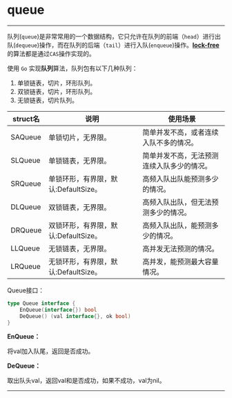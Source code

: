 # queue

-----

队列(`queue`)是非常常用的一个数据结构，它只允许在队列的前端（`head`）进行出队(`dequeue`)操作，而在队列的后端（`tail`）进行入队(`enqueue`)操作。[**lock-free**][1]的算法都是通过`CAS`操作实现的。

使用 `Go` 实现**队列**算法，队列包有以下几种队列：

1. 单锁链表，切片，环形队列。
2. 双锁链表，切片，环形队列。
3. 无锁链表，切片队列。

| struct名 | 说明                                 | 使用场景                                   |
| -------- | ------------------------------------ | ------------------------------------------ |
| SAQueue  | 单锁切片，无界限。                   | 简单并发不高，或者连续入队不多的情况。     |
| SLQueue  | 单锁链表，无界限。                   | 简单并发不高，无法预测连续入队多少的情况。 |
| SRQueue  | 单锁环形，有界限，默认:DefaultSize。 | 高频入队出队能预测多少的情况。             |
| DLQueue  | 双锁链表，无界限。                   | 高频入队出队，但无法预测多少的情况。       |
| DRQueue  | 双锁环形，有界限，默认:DefaultSize。 | 高频入队出队，能预测多少的情况。           |
| LLQueue  | 无锁链表，无界限。                   | 高并发无法预测的情况。                     |
| LRQueue  | 无锁环形，有界限，默认:DefaultSize。 | 高并发，能预测最大容量情况。               |

Queue接口：

```go
type Queue interface {
	EnQueue(interface{}) bool
	DeQueue() (val interface{}, ok bool)
}
```

**EnQueue：**

将val加入队尾，返回是否成功。

**DeQueue：**

取出队头val，返回val和是否成功，如果不成功，val为nil。



-----




[1]: https://www.cs.rochester.edu/u/scott/papers/1996_PODC_queues.pdf

